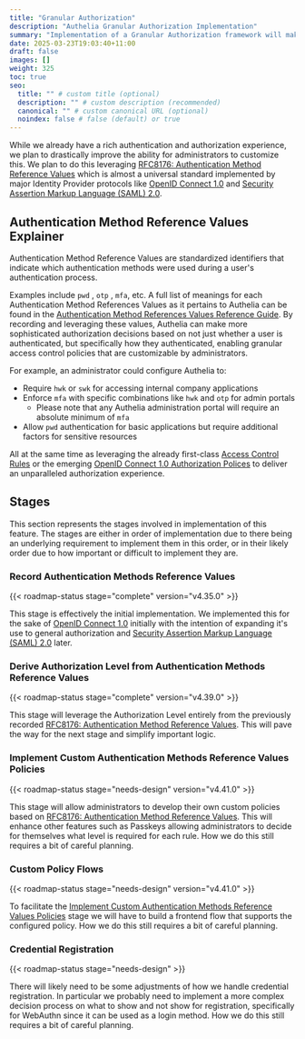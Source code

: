 ```yaml
---
title: "Granular Authorization"
description: "Authelia Granular Authorization Implementation"
summary: "Implementation of a Granular Authorization framework will make the Authorization experience more tailored to complex requirements."
date: 2025-03-23T19:03:40+11:00
draft: false
images: []
weight: 325
toc: true
seo:
  title: "" # custom title (optional)
  description: "" # custom description (recommended)
  canonical: "" # custom canonical URL (optional)
  noindex: false # false (default) or true
---
```


While we already have a rich authentication and authorization experience, we plan to drastically improve the ability
for administrators to customize this. We plan to do this leveraging
[RFC8176: Authentication Method Reference Values] which is almost a universal standard implemented by major Identity
Provider protocols like [OpenID Connect 1.0] and [Security Assertion Markup Language (SAML) 2.0].

## Authentication Method Reference Values Explainer

Authentication Method Reference Values are standardized identifiers that indicate which authentication methods were
used during a user's authentication process.

Examples include `pwd` , `otp` , `mfa`, etc. A full list of meanings for each Authentication Method References Values
as it pertains to Authelia can be found in the
[Authentication Method References Values Reference Guide](../../reference/guides/authentication-method-references.md).
By recording and leveraging these values, Authelia can make more sophisticated authorization
decisions based on not just whether a user is authenticated, but specifically how they authenticated, enabling granular
access control policies that are customizable by administrators.

For example, an administrator could configure Authelia to:

  - Require `hwk` or `swk` for accessing internal company applications
  - Enforce `mfa` with specific combinations like `hwk` and `otp` for admin portals
    - Please note that any Authelia administration portal will require an absolute minimum of `mfa`
  - Allow `pwd` authentication for basic applications but require additional factors for sensitive resources

All at the same time as leveraging the already first-class
[Access Control Rules](../../configuration/security/access-control.md) or the emerging
[OpenID Connect 1.0 Authorization Polices](../../configuration/identity-providers/openid-connect/provider.md#authorization_policies)
to deliver an unparalleled authorization experience.

## Stages

This section represents the stages involved in implementation of this feature. The stages are either in order of
implementation due to there being an underlying requirement to implement them in this order, or in their likely order
due to how important or difficult to implement they are.

### Record Authentication Methods Reference Values

{{< roadmap-status stage="complete" version="v4.35.0" >}}

This stage is effectively the initial implementation. We implemented this for the sake of [OpenID Connect 1.0] initially
with the intention of expanding it's use to general authorization and [Security Assertion Markup Language (SAML) 2.0]
later.

### Derive Authorization Level from Authentication Methods Reference Values

{{< roadmap-status stage="complete" version="v4.39.0" >}}

This stage will leverage the Authorization Level entirely from the previously recorded
[RFC8176: Authentication Method Reference Values]. This will pave the way for the next stage and simplify important
logic.

### Implement Custom Authentication Methods Reference Values Policies

{{< roadmap-status stage="needs-design" version="v4.41.0" >}}

This stage will allow administrators to develop their own custom policies based on
[RFC8176: Authentication Method Reference Values]. This will enhance other features such as Passkeys allowing
administrators to decide for themselves what level is required for each rule. How we do this still requires a bit of
careful planning.

### Custom Policy Flows

{{< roadmap-status stage="needs-design" version="v4.41.0" >}}

To facilitate the
[Implement Custom Authentication Methods Reference Values Policies](#implement-custom-authentication-methods-reference-values-policies)
stage we will have to build a frontend flow that supports the configured policy. How we do this still requires a bit of
careful planning.

### Credential Registration

{{< roadmap-status stage="needs-design" >}}

There will likely need to be some adjustments of how we handle credential registration. In particular we probably need
to implement a more complex decision process on what to show and not show for registration, specifically for WebAuthn
since it can be used as a login method. How we do this still requires a bit of careful planning.

[OpenID Connect 1.0]: https://openid.net/specs/openid-connect-core-1_0.html
[Security Assertion Markup Language (SAML) 2.0]: https://docs.oasis-open.org/security/saml/Post2.0/sstc-saml-tech-overview-2.0.html
[RFC8176: Authentication Method Reference Values]: https://datatracker.ietf.org/doc/html/rfc8176
